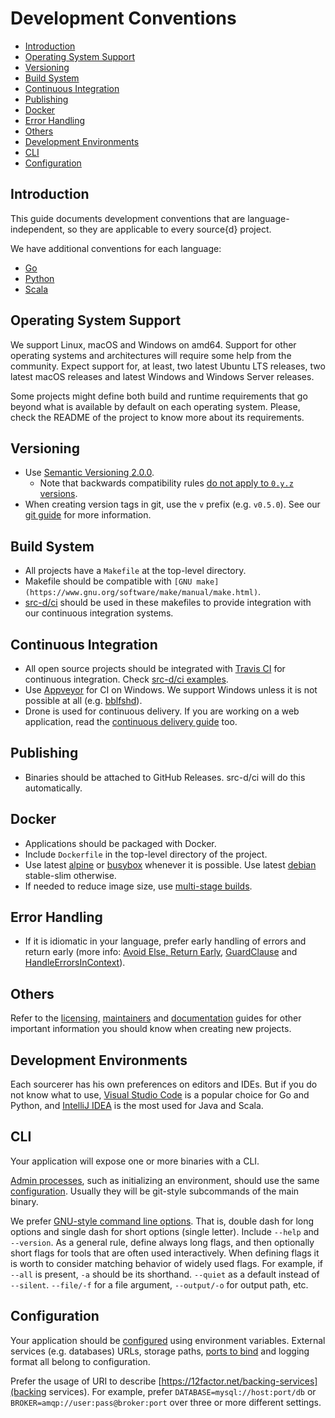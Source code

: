 # Development Conventions

* [Introduction](#introduction)
* [Operating System Support](#operating-system-support)
* [Versioning](#versioning)
* [Build System](#build-system)
* [Continuous Integration](#continuous-integration)
* [Publishing](#publishing)
* [Docker](#docker)
* [Error Handling](#error-handling)
* [Others](#others)
* [Development Environments](#development-environments)
* [CLI](#cli)
* [Configuration](#configuration)

## Introduction

This guide documents development conventions that are language-independent, so they are applicable to every source{d} project.

We have additional conventions for each language:

* [Go](conventions-go.md)
* [Python](conventions-python.md)
* [Scala](conventions-scala.md)

## Operating System Support

We support Linux, macOS and Windows on amd64. Support for other operating systems and architectures will require some help from the community. Expect support for, at least, two latest Ubuntu LTS releases, two latest macOS releases and latest Windows and Windows Server releases.

Some projects might define both build and runtime requirements that go beyond what is available by default on each operating system. Please, check the README of the project to know more about its requirements.

## Versioning

* Use [Semantic Versioning 2.0.0](https://semver.org/spec/v2.0.0.html).
  * Note that backwards compatibility rules [do not apply to `0.y.z` versions](https://semver.org/#spec-item-4).
* When creating version tags in git, use the `v` prefix (e.g. `v0.5.0`). See our [git guide](git-flow.md) for more information.

## Build System

* All projects have a `Makefile` at the top-level directory.
* Makefile should be compatible with `[GNU make](https://www.gnu.org/software/make/manual/make.html)`.
* [src-d/ci](https://github.com/src-d/ci) should be used in these makefiles to provide integration with our continuous integration systems.

## Continuous Integration

* All open source projects should be integrated with [Travis CI](https://travis-ci.org/) for continuous integration. Check [src-d/ci examples](https://github.com/src-d/ci/tree/master/examples).
* Use [Appveyor](https://www.appveyor.com/) for CI on Windows. We support Windows unless it is not possible at all (e.g. [bblfshd](https://github.com/bblfsh/bblfshd)).
* Drone is used for continuous delivery. If you are working on a web application, read the [continuous delivery guide](continuous-delivery.md) too.

## Publishing

* Binaries should be attached to GitHub Releases. src-d/ci will do this automatically.

## Docker

* Applications should be packaged with Docker.
* Include `Dockerfile` in the top-level directory of the project.
* Use latest [alpine](https://hub.docker.com/_/alpine/) or [busybox](https://hub.docker.com/_/busybox/) whenever it is possible. Use latest [debian](https://hub.docker.com/_/debian/) stable-slim otherwise.
* If needed to reduce image size, use [multi-stage builds](https://docs.docker.com/develop/develop-images/multistage-build/).

## Error Handling

* If it is idiomatic in your language, prefer early handling of errors and return early (more info: [Avoid Else, Return Early](http://blog.timoxley.com/post/47041269194/avoid-else-return-early), [GuardClause](http://wiki.c2.com/?GuardClause) and [HandleErrorsInContext](http://wiki.c2.com/?HandleErrorsInContext)).

## Others

Refer to the [licensing](licensing.md), [maintainers](maintainers.md) and [documentation](documentation.md) guides for other important information you should know when creating new projects.

## Development Environments

Each sourcerer has his own preferences on editors and IDEs. But if you do not know what to use, [Visual Studio Code](https://code.visualstudio.com/) is a popular choice for Go and Python, and [IntelliJ IDEA](https://www.jetbrains.com/idea/) is the most used for Java and Scala.

## CLI

Your application will expose one or more binaries with a CLI.

[Admin processes](https://12factor.net/admin-processes), such as initializing an environment, should use the same [configuration](#configuration). Usually they will be git-style subcommands of the main binary.

We prefer [GNU-style command line options](http://www.catb.org/esr/writings/taoup/html/ch10s05.html).
That is, double dash for long options and single dash for short options (single letter). Include `--help` and `--version`. As a general rule, define always long flags, and then optionally short flags for tools that are often used interactively. When defining flags it is worth to consider matching behavior of widely used flags. For example, if `--all` is present, `-a` should be its shorthand. `--quiet` as a default instead of `--silent`. `--file/-f` for a file argument, `--output/-o` for output path, etc.

## Configuration

Your application should be [configured](https://12factor.net/config) using environment variables. External services (e.g. databases) URLs, storage paths, [ports to bind](https://12factor.net/port-binding) and logging format all belong to configuration.

Prefer the usage of URI to describe [https://12factor.net/backing-services](backing services). For example, prefer `DATABASE=mysql://host:port/db` or `BROKER=amqp://user:pass@broker:port` over three or more different settings.
